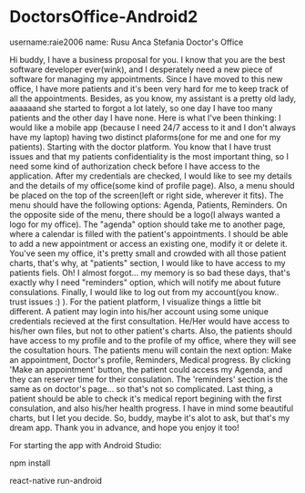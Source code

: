# DoctorsOffice-Android2

username:raie2006 name: Rusu Anca Stefania Doctor's Office

Hi buddy, I have a business proposal for you. I know that you are the best software developer ever(wink), and I desperately need a new piece of software for managing my appointments. Since I have moved to this new office, I have more patients and it's been very hard for me to keep track of all the appointments. Besides, as you know, my assistant is a pretty old lady, aaaaaand she started to forgot a lot lately, so one day I have too many patients and the other day I have none. Here is what I've been thinking: I would like a mobile app (because I need 24/7 access to it and I don't always have my laptop) having two distinct plaforms(one for me and one for my patients). Starting with the doctor platform. You know that I have trust issues and that my patients confidentiality is the most important thing, so I need some kind of authorization check before I have access to the application. After my credentials are checked, I would like to see my details and the details of my office(some kind of profile page). Also, a menu should be placed on the top of the screen(left or right side, wherever it fits). The menu should have the following options: Agenda, Patients, Reminders. On the opposite side of the menu, there should be a logo(I always wanted a logo for my office). The "agenda" option should take me to another page, where a calendar is filled with the patient's appointments. I should be able to add a new appointment or access an existing one, modify it or delete it. You've seen my office, it's pretty small and crowded with all those patient charts, that's why, at "patients" section, I would like to have access to my patients fiels. Oh! I almost forgot... my memory is so bad these days, that's exactly why I need "reminders" option, which will notify me about future consulations. Finally, I would like to log out from my account(you know.. trust issues :) ). For the patient platform, I visualize things a little bit different. A patient may login into his/her account using some unique credentials recieved at the first consultation. He/Her would have access to his/her own files, but not to other patient's charts. Also, the patients should have access to my profile and to the profile of my office, where they will see the cosultation hours. The patients menu will contain the next option: Make an appointment, Doctor's profile, Reminders, Medical progress. By clicking 'Make an appointment' button, the patient could access my Agenda, and they can reserver time for their consulation. The 'reminders' section is the same as on doctor's page... so that's not so complicated. Last thing, a patient should be able to check it's medical report begining with the first consulation, and also his/her health progress. I have in mind some beautiful charts, but I let you decide. So, buddy, maybe it's alot to ask, but that's my dream app. Thank you in advance, and hope you enjoy it too!

For starting the app with Android Studio:

npm install

react-native run-android
